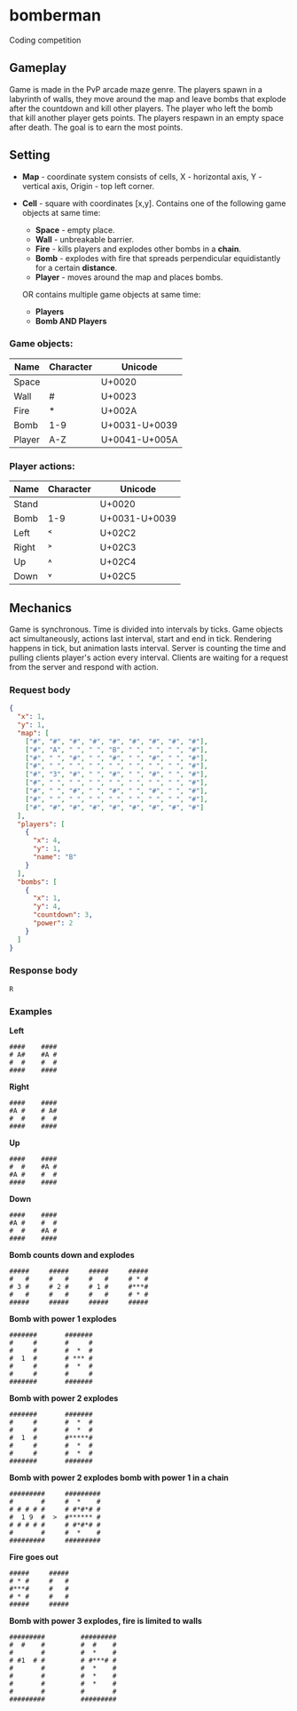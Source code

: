 # bomberman

Coding competition

## Gameplay

Game is made in the PvP arcade maze genre. 
The players spawn in a labyrinth of walls, they move around the map and leave bombs 
that explode after the countdown and kill other players.
The player who left the bomb that kill another player gets points.
The players respawn in an empty space after death.
The goal is to earn the most points.

## Setting

- **Map** - coordinate system consists of cells, X - horizontal axis, Y - vertical axis, Origin - top left corner.
- **Cell** - square with coordinates [x,y]. 
  Contains one of the following game objects at same time:
  - **Space** - empty place.
  - **Wall** - unbreakable barrier.
  - **Fire** - kills players and explodes other bombs in a **chain**.
  - **Bomb** - explodes with fire that spreads perpendicular equidistantly for a certain **distance**.
  - **Player** - moves around the map and places bombs.
  
  OR contains multiple game objects at same time:
  - **Players**
  - **Bomb AND Players**

### Game objects:

| Name   | Character | Unicode       |
|--------|-----------|---------------|
| Space  |           | U+0020        |
| Wall   | #         | U+0023        |
| Fire   | *         | U+002A        |
| Bomb   | 1-9       | U+0031-U+0039 |
| Player | A-Z       | U+0041-U+005A |

### Player actions:

| Name  | Character | Unicode       |
|-------|-----------|---------------|
| Stand |           | U+0020        |
| Bomb  | 1-9       | U+0031-U+0039 |
| Left  | ˂         | U+02C2        |
| Right | ˃         | U+02C3        |
| Up    | ˄         | U+02C4        |
| Down  | ˅         | U+02C5        |

## Mechanics

Game is synchronous. Time is divided into intervals by ticks.
Game objects act simultaneously, actions last interval, start and end in tick.
Rendering happens in tick, but animation lasts interval.
Server is counting the time and pulling clients player's action every interval.
Clients are waiting for a request from the server and respond with action.

### Request body

```json
{
  "x": 1,
  "y": 1,
  "map": [
    ["#", "#", "#", "#", "#", "#", "#", "#", "#"],
    ["#", "A", " ", " ", "B", " ", " ", " ", "#"],
    ["#", " ", "#", " ", "#", " ", "#", " ", "#"],
    ["#", " ", " ", " ", " ", " ", " ", " ", "#"],
    ["#", "3", "#", " ", "#", " ", "#", " ", "#"],
    ["#", " ", " ", " ", " ", " ", " ", " ", "#"],
    ["#", " ", "#", " ", "#", " ", "#", " ", "#"],
    ["#", " ", " ", " ", " ", " ", " ", " ", "#"],
    ["#", "#", "#", "#", "#", "#", "#", "#", "#"]
  ],
  "players": [
    {
      "x": 4,
      "y": 1,
      "name": "B"
    }
  ],
  "bombs": [
    {
      "x": 1,
      "y": 4,
      "countdown": 3,
      "power": 2
    }
  ]
}
```

### Response body

```
R
```

### Examples

**Left**
```
####    ####
# A#    #A #
#  #    #  #
####    ####
```

**Right**
```
####    ####
#A #    # A#
#  #    #  #
####    ####
```

**Up**
```
####    ####
#  #    #A #
#A #    #  #
####    ####
```

**Down**
```
####    ####
#A #    #  #
#  #    #A #
####    ####
```

**Bomb counts down and explodes**
```
#####     #####     #####     #####
#   #     #   #     #   #     # * #
# 3 #     # 2 #     # 1 #     #***#
#   #     #   #     #   #     # * #
#####     #####     #####     #####
```

**Bomb with power 1 explodes**
```
#######       #######
#     #       #     #
#     #       #  *  #
#  1  #       # *** #
#     #       #  *  #
#     #       #     #
#######       #######
```

**Bomb with power 2 explodes**
```
#######       #######
#     #       #  *  #
#     #       #  *  #
#  1  #       #*****#
#     #       #  *  #
#     #       #  *  #
#######       #######
```

**Bomb with power 2 explodes bomb with power 1 in a chain**
```
#########     #########
#       #     #  *    #
# # # # #     # #*#*# #
#  1 9  #  >  #****** #
# # # # #     # #*#*# #
#       #     #  *    #
#########     #########
```

**Fire goes out**
```
#####     #####
# * #     #   #
#***#     #   #
# * #     #   #
#####     #####
```

**Bomb with power 3 explodes, fire is limited to walls**
```
#########         #########
#  #    #         #  #    #
#       #         #  *    #
# #1  # #         # #***# #
#       #         #  *    #
#       #         #  *    #
#       #         #  *    #
#       #         #       #
#########         #########
```
